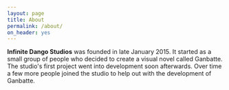 ```yaml
---
layout: page
title: About
permalink: /about/
on_header: yes
---
```


**Infinite Dango Studios** was founded in late January 2015. It started as a small group of people who decided to create a visual novel called Ganbatte. The studio's first project went into development soon afterwards. Over time a few more people joined the studio to help out with the development of Ganbatte.
